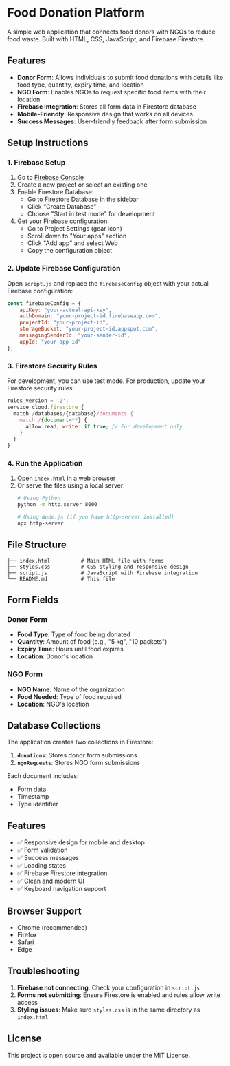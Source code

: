 # Food Donation Platform

A simple web application that connects food donors with NGOs to reduce food waste. Built with HTML, CSS, JavaScript, and Firebase Firestore.

## Features

- **Donor Form**: Allows individuals to submit food donations with details like food type, quantity, expiry time, and location
- **NGO Form**: Enables NGOs to request specific food items with their location
- **Firebase Integration**: Stores all form data in Firestore database
- **Mobile-Friendly**: Responsive design that works on all devices
- **Success Messages**: User-friendly feedback after form submission

## Setup Instructions

### 1. Firebase Setup

1. Go to [Firebase Console](https://console.firebase.google.com/)
2. Create a new project or select an existing one
3. Enable Firestore Database:
   - Go to Firestore Database in the sidebar
   - Click "Create Database"
   - Choose "Start in test mode" for development
4. Get your Firebase configuration:
   - Go to Project Settings (gear icon)
   - Scroll down to "Your apps" section
   - Click "Add app" and select Web
   - Copy the configuration object

### 2. Update Firebase Configuration

Open `script.js` and replace the `firebaseConfig` object with your actual Firebase configuration:

```javascript
const firebaseConfig = {
    apiKey: "your-actual-api-key",
    authDomain: "your-project-id.firebaseapp.com",
    projectId: "your-project-id",
    storageBucket: "your-project-id.appspot.com",
    messagingSenderId: "your-sender-id",
    appId: "your-app-id"
};
```

### 3. Firestore Security Rules

For development, you can use test mode. For production, update your Firestore security rules:

```javascript
rules_version = '2';
service cloud.firestore {
  match /databases/{database}/documents {
    match /{document=**} {
      allow read, write: if true; // For development only
    }
  }
}
```

### 4. Run the Application

1. Open `index.html` in a web browser
2. Or serve the files using a local server:
   ```bash
   # Using Python
   python -m http.server 8000
   
   # Using Node.js (if you have http-server installed)
   npx http-server
   ```

## File Structure

```
├── index.html          # Main HTML file with forms
├── styles.css          # CSS styling and responsive design
├── script.js           # JavaScript with Firebase integration
└── README.md           # This file
```

## Form Fields

### Donor Form
- **Food Type**: Type of food being donated
- **Quantity**: Amount of food (e.g., "5 kg", "10 packets")
- **Expiry Time**: Hours until food expires
- **Location**: Donor's location

### NGO Form
- **NGO Name**: Name of the organization
- **Food Needed**: Type of food required
- **Location**: NGO's location

## Database Collections

The application creates two collections in Firestore:

1. **`donations`**: Stores donor form submissions
2. **`ngoRequests`**: Stores NGO form submissions

Each document includes:
- Form data
- Timestamp
- Type identifier

## Features

- ✅ Responsive design for mobile and desktop
- ✅ Form validation
- ✅ Success messages
- ✅ Loading states
- ✅ Firebase Firestore integration
- ✅ Clean and modern UI
- ✅ Keyboard navigation support

## Browser Support

- Chrome (recommended)
- Firefox
- Safari
- Edge

## Troubleshooting

1. **Firebase not connecting**: Check your configuration in `script.js`
2. **Forms not submitting**: Ensure Firestore is enabled and rules allow write access
3. **Styling issues**: Make sure `styles.css` is in the same directory as `index.html`

## License

This project is open source and available under the MIT License.
